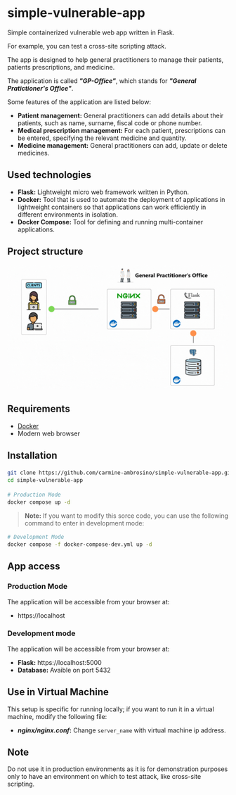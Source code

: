 # simple-vulnerable-app 
Simple containerized vulnerable web app written in Flask. 

For example, you can test a cross-site scripting attack.

The app is designed to help general practitioners to manage their patients, patients prescriptions, and medicine.

The application is called ***"GP-Office"***, which stands for ***"General Pratictioner's Office"***.

Some features of the application are listed below:
- **Patient management:** General practitioners can add details about their patients, such as name, surname, fiscal code or phone number.
- **Medical prescription management:** For each patient, prescriptions can be entered, specifying the relevant medicine and quantity.
- **Medicine management:** General practitioners can add, update or delete medicines.

## Used technologies
- **Flask:** Lightweight micro web framework written in Python.
- **Docker:** Tool that is used to automate the deployment of applications in lightweight containers so that applications can work efficiently in different environments in isolation.
- **Docker Compose:** Tool for defining and running multi-container applications.

## Project structure
![](./app/static/images/ProjectStructure.gif)

## Requirements
- [Docker](https://www.docker.com/)
- Modern web browser

## Installation
``` bash
git clone https://github.com/carmine-ambrosino/simple-vulnerable-app.git
cd simple-vulnerable-app

# Production Mode
docker compose up -d
```
> **Note:** If you want to modify this sorce code, you can use the following command to enter in development mode:
``` bash
# Development Mode
docker compose -f docker-compose-dev.yml up -d
```

## App access
### Production Mode
The application will be accessible from your browser at:
- https://localhost

### Development mode
The application will be accessible from your browser at:
- **Flask:** https://localhost:5000
- **Database:** Avaible on port 5432

## Use in Virtual Machine
This setup is specific for running locally; if you want to run it in a
virtual machine, modify the following file:
- ***nginx/nginx.conf*:** Change `server_name` with virtual machine ip address. 

## Note
Do not use it in production environments as it is for demonstration purposes only to have an environment on which to test attack, like cross-site scripting.
